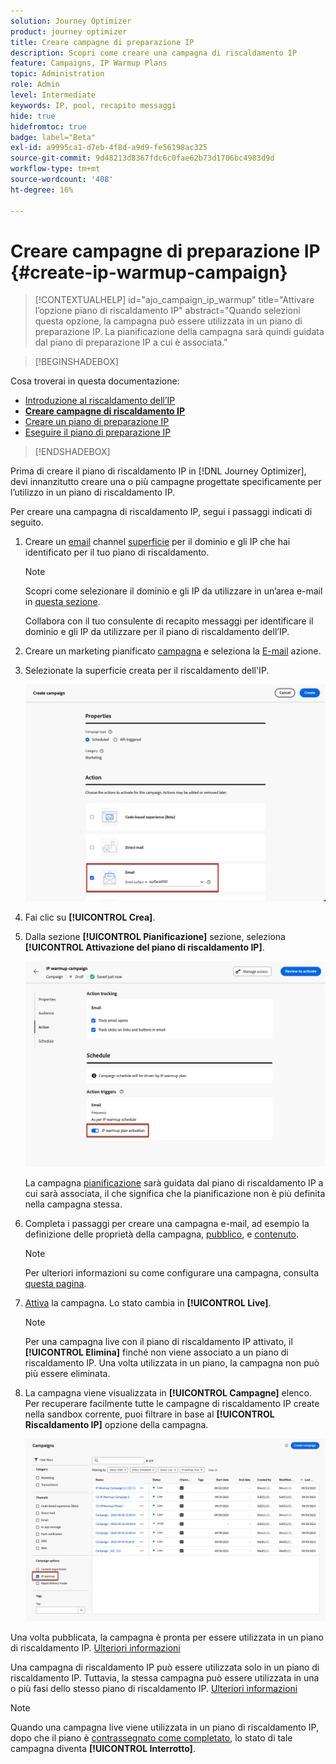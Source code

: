 ```yaml
---
solution: Journey Optimizer
product: journey optimizer
title: Creare campagne di preparazione IP
description: Scopri come creare una campagna di riscaldamento IP
feature: Campaigns, IP Warmup Plans
topic: Administration
role: Admin
level: Intermediate
keywords: IP, pool, recapito messaggi
hide: true
hidefromtoc: true
badge: label="Beta"
exl-id: a9995ca1-d7eb-4f8d-a9d9-fe56198ac325
source-git-commit: 9d48213d8367fdc6c0fae62b73d1706bc4983d9d
workflow-type: tm+mt
source-wordcount: '408'
ht-degree: 16%

---
```


# Creare campagne di preparazione IP {#create-ip-warmup-campaign}

>[!CONTEXTUALHELP]
>id="ajo_campaign_ip_warmup"
>title="Attivare l’opzione piano di riscaldamento IP"
>abstract="Quando selezioni questa opzione, la campagna può essere utilizzata in un piano di preparazione IP. La pianificazione della campagna sarà quindi guidata dal piano di preparazione IP a cui è associata."

>[!BEGINSHADEBOX]

Cosa troverai in questa documentazione:

* [Introduzione al riscaldamento dell’IP](ip-warmup-gs.md)
* **[Creare campagne di riscaldamento IP](ip-warmup-campaign.md)**
* [Creare un piano di preparazione IP](ip-warmup-plan.md)
* [Eseguire il piano di preparazione IP](ip-warmup-execution.md)

>[!ENDSHADEBOX]

Prima di creare il piano di riscaldamento IP in [!DNL Journey Optimizer], devi innanzitutto creare una o più campagne progettate specificamente per l’utilizzo in un piano di riscaldamento IP<!--through a dedicated option-->.

Per creare una campagna di riscaldamento IP, segui i passaggi indicati di seguito.

1. Creare un [email](../email/email-settings.md) channel [superficie](channel-surfaces.md) per il dominio e gli IP che hai identificato per il tuo piano di riscaldamento.

   >[!NOTE]
   >
   >Scopri come selezionare il dominio e gli IP da utilizzare in un’area e-mail in [questa sezione](../email/email-settings.md#subdomains-and-ip-pools).
   >
   >Collabora con il tuo consulente di recapito messaggi per identificare il dominio e gli IP da utilizzare per il piano di riscaldamento dell’IP.<!--TBC-->

1. Creare un marketing pianificato [campagna](../campaigns/create-campaign.md) e seleziona la [E-mail](../email/create-email.md#create-email-journey-campaign) azione.

   <!--Select the Marketing category. The IP warmup plan activation option is only available for  marketing-type campaigns.-->

1. Selezionate la superficie creata per il riscaldamento dell&#39;IP.

   ![](assets/ip-warmup-campaign-surface.png)

   <!--You must use the same surface as the one that will be used for the asociated IP warmup plan. [Learn how to create an IP warmup plan](#create-ip-warmup-plan)-->

1. Fai clic su **[!UICONTROL Crea]**.

1. Dalla sezione **[!UICONTROL Pianificazione]** sezione, seleziona **[!UICONTROL Attivazione del piano di riscaldamento IP]**.

   ![](assets/ip-warmup-campaign-plan-activation.png)

   La campagna [pianificazione](../campaigns/create-campaign.md#schedule) sarà guidata dal piano di riscaldamento IP a cui sarà associata, il che significa che la pianificazione non è più definita nella campagna stessa.

1. Completa i passaggi per creare una campagna e-mail, ad esempio la definizione delle proprietà della campagna, [pubblico](../audience/about-audiences.md)<!--best practices for IP warmup in terms of audience?-->, e [contenuto](../email/get-started-email-design.md#key-steps).

   >[!NOTE]
   >
   >Per ulteriori informazioni su come configurare una campagna, consulta [questa pagina](../campaigns/get-started-with-campaigns.md).

1. [Attiva](../campaigns/review-activate-campaign.md) la campagna. Lo stato cambia in **[!UICONTROL Live]**.

   >[!NOTE]
   >
   >Per una campagna live con il piano di riscaldamento IP attivato, il **[!UICONTROL Elimina]** finché non viene associato a un piano di riscaldamento IP. Una volta utilizzata in un piano, la campagna non può più essere eliminata.

1. La campagna viene visualizzata in **[!UICONTROL Campagne]** elenco. Per recuperare facilmente tutte le campagne di riscaldamento IP create nella sandbox corrente, puoi filtrare in base al **[!UICONTROL Riscaldamento IP]** opzione della campagna.

   ![](assets/ip-warmup-campaign-filter.png)

Una volta pubblicata, la campagna è pronta per essere utilizzata in un piano di riscaldamento IP. [Ulteriori informazioni](ip-warmup-plan.md)

Una campagna di riscaldamento IP può essere utilizzata solo in un piano di riscaldamento IP. Tuttavia, la stessa campagna può essere utilizzata in una o più fasi dello stesso piano di riscaldamento IP. [Ulteriori informazioni](ip-warmup-plan.md#define-phases)

>[!NOTE]
>
>Quando una campagna live viene utilizzata in un piano di riscaldamento IP, dopo che il piano è [contrassegnato come completato](ip-warmup-execution.md#mark-as-completed), lo stato di tale campagna diventa **[!UICONTROL Interrotto]**.

